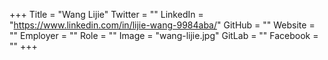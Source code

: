 +++
Title = "Wang Lijie"
Twitter = ""
LinkedIn = "https://www.linkedin.com/in/lijie-wang-9984aba/"
GitHub = ""
Website = ""
Employer = ""
Role = ""
Image = "wang-lijie.jpg"
GitLab = ""
Facebook = ""
+++
